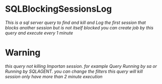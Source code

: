 # SQLBlockingSessionsLog

*This is a sql server query to find and kill and Log the first session that blocks another session but is not itself blocked*
*you can create job by this query and execute every 1 minute*

# Warning
*this query not killing Importan session. for example Query Running by sa or Running by SQLAGENT. you can change the filters*
*this query will kill session only have more than 2 minute execution*
